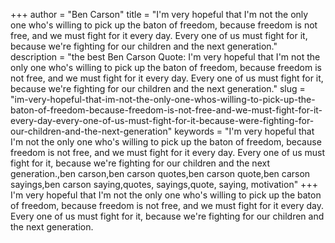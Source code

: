 +++
author = "Ben Carson"
title = "I'm very hopeful that I'm not the only one who's willing to pick up the baton of freedom, because freedom is not free, and we must fight for it every day. Every one of us must fight for it, because we're fighting for our children and the next generation."
description = "the best Ben Carson Quote: I'm very hopeful that I'm not the only one who's willing to pick up the baton of freedom, because freedom is not free, and we must fight for it every day. Every one of us must fight for it, because we're fighting for our children and the next generation."
slug = "im-very-hopeful-that-im-not-the-only-one-whos-willing-to-pick-up-the-baton-of-freedom-because-freedom-is-not-free-and-we-must-fight-for-it-every-day-every-one-of-us-must-fight-for-it-because-were-fighting-for-our-children-and-the-next-generation"
keywords = "I'm very hopeful that I'm not the only one who's willing to pick up the baton of freedom, because freedom is not free, and we must fight for it every day. Every one of us must fight for it, because we're fighting for our children and the next generation.,ben carson,ben carson quotes,ben carson quote,ben carson sayings,ben carson saying,quotes, sayings,quote, saying, motivation"
+++
I'm very hopeful that I'm not the only one who's willing to pick up the baton of freedom, because freedom is not free, and we must fight for it every day. Every one of us must fight for it, because we're fighting for our children and the next generation.
